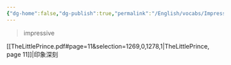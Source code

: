```yaml
---
{"dg-home":false,"dg-publish":true,"permalink":"/English/vocabs/Impressive/","dgPassFrontmatter":true}
---
```



> impressive

[[TheLittlePrince.pdf#page=11&selection=1269,0,1278,1|TheLittlePrince, page 11]]|印象深刻